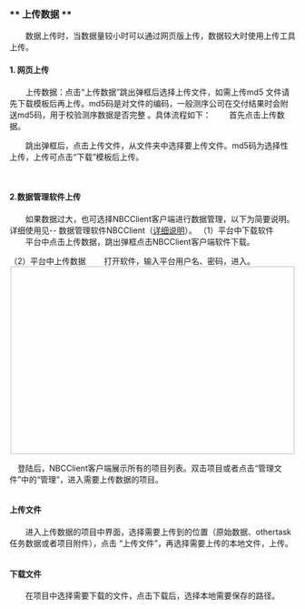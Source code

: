 ### ** 上传数据 ** 
　　数据上传时，当数据量较小时可以通过网页版上传，数据较大时使用上传工具上传。
#### **1. 网页上传**
　　上传数据：点击“上传数据”跳出弹框后选择上传文件，如需上传md5 文件请先下载模板后再上传。md5码是对文件的编码，一般测序公司在交付结果时会附送md5码，用于校验测序数据是否完整 。具体流程如下：
　　首先点击上传数据。
<div style="text-align:center"><img data-src="9.png" width="600px" ></img>
</div>
　　跳出弹框后，点击上传文件，从文件夹中选择要上传文件。md5码为选择性上传，上传可点击“下载”模板后上传。
<div style="text-align:center"><img data-src="11.png" width="450px" ></img></div>

&nbsp;
#### **2.数据管理软件上传**
　　如果数据过大，也可选择NBCClient客户端进行数据管理，以下为简要说明。详细使用见-- 数据管理软件NBCClient（[详细说明](filePage?path=001_帮助文档/04_数据管理软件.md)）。
（1）平台中下载软件
　　平台中点击上传数据，跳出弹框点击NBCClient客户端软件下载。
<div style="text-align:center"><img data-src="1.png" width="600px"  ></img>
</div>

<div style="text-align:center">
<img data-src="2.png" width="500px"  ></img>
</div>
（2）平台中上传数据
　　打开软件，输入平台用户名、密码，进入。
<div style="text-align:center"><img data-src="6.png" width="500px" height="330px" ></img>
</div>

　登陆后，NBCClient客户端展示所有的项目列表。双击项目或者点击“管理文件”中的“管理”，进入需要上传数据的项目。

<div style="text-align:center"><img data-src="7.png" width="600px"" ></img>
</div>



#### **上传文件**
　　进入上传数据的项目中界面，选择需要上传到的位置（原始数据、othertask任务数据或者项目附件），点击 “上传文件”，再选择需要上传的本地文件，上传。　
<div style="text-align:center"><img data-src="14.png" width="500px" ></img>
</div>

<div style="text-align:center">
<img data-src="15.png" width="500px" ></img>
</div>

#### **下载文件**
　　在项目中选择需要下载的文件，点击下载后，选择本地需要保存的路径。
<div style="text-align:center"><img data-src="16.png" width="500px" ></img>
</div>

<div style="text-align:center">
<img data-src="17.png" width="500px" ></img>
</div>




